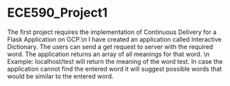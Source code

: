 # ECE590_Project1

The first project requires the implementation of Continuous Delivery for a Flask Application on GCP.\n
I have created an application called Interactive Dictionary.
The users can send a get request to server with the required word. The application returns an array of all meanings for that word.
\n Example: localhost/test will return the meaning of the word test. In case the application cannot find the entered word it will suggest possible words that would be similar to the entered word.
